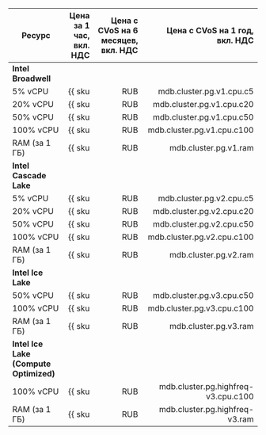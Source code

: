
| Ресурс        | Цена за 1 час,<br>вкл. НДС                      | Цена с CVoS на 6 месяцев,<br>вкл. НДС                                        | Цена с CVoS на 1 год,<br>вкл. НДС                                            |
|---------------|------------------------------------------------:|-----------------------------------------------------------------------------:|-----------------------------------------------------------------------------:|
| **Intel Broadwell**                                                                                                                                                                                                           |
| 5% vCPU       | {{ sku|RUB|mdb.cluster.pg.v1.cpu.c5|string }}   | −                                                                            | −                                                                            |
| 20% vCPU      | {{ sku|RUB|mdb.cluster.pg.v1.cpu.c20|string }}  | −                                                                            | −                                                                            |
| 50% vCPU      | {{ sku|RUB|mdb.cluster.pg.v1.cpu.c50|string }}  | −                                                                            | −                                                                            |
| 100% vCPU     | {{ sku|RUB|mdb.cluster.pg.v1.cpu.c100|string }} | −                                                                            | −                                                                            |
| RAM (за 1 ГБ) | {{ sku|RUB|mdb.cluster.pg.v1.ram|string }}      | −                                                                            | −                                                                            |
| **Intel Cascade Lake**                                                                                                                                                                                                        |
| 5% vCPU       | {{ sku|RUB|mdb.cluster.pg.v2.cpu.c5|string }}   | −                                                                            | −                                                                            |
| 20% vCPU      | {{ sku|RUB|mdb.cluster.pg.v2.cpu.c20|string }}  | −                                                                            | −                                                                            |
| 50% vCPU      | {{ sku|RUB|mdb.cluster.pg.v2.cpu.c50|string }}  | −                                                                            | −                                                                            |
| 100% vCPU     | {{ sku|RUB|mdb.cluster.pg.v2.cpu.c100|string }} | {{ sku|RUB|v1.commitment.selfcheckout.m6.mdb.pg.cpu.c100.v2|string }} (-15%) | {{ sku|RUB|v1.commitment.selfcheckout.y1.mdb.pg.cpu.c100.v2|string }} (-22%) |
| RAM (за 1 ГБ) | {{ sku|RUB|mdb.cluster.pg.v2.ram|string }}      | {{ sku|RUB|v1.commitment.selfcheckout.m6.mdb.pg.ram.v2|string }} (-15%)      | {{ sku|RUB|v1.commitment.selfcheckout.y1.mdb.pg.ram.v2|string }} (-22%)      |
| **Intel Ice Lake**                                                                                                                                                                                                            |
| 50% vCPU      | {{ sku|RUB|mdb.cluster.pg.v3.cpu.c50|string }}  | −                                                                            | −                                                                            |
| 100% vCPU     | {{ sku|RUB|mdb.cluster.pg.v3.cpu.c100|string }} | {{ sku|RUB|v1.commitment.selfcheckout.m6.mdb.pg.cpu.c100.v3|string }} (-15%) | {{ sku|RUB|v1.commitment.selfcheckout.y1.mdb.pg.cpu.c100.v3|string }} (-22%) |
| RAM (за 1 ГБ) | {{ sku|RUB|mdb.cluster.pg.v3.ram|string }}      | {{ sku|RUB|v1.commitment.selfcheckout.m6.mdb.pg.ram.v3|string }} (-15%)      | {{ sku|RUB|v1.commitment.selfcheckout.y1.mdb.pg.ram.v3|string }} (-22%)      |
| **Intel Ice Lake (Compute Optimized)** |
| 100% vCPU | {{ sku|RUB|mdb.cluster.pg.highfreq-v3.cpu.c100|string }} | - | - |
| RAM (за 1 ГБ) | {{ sku|RUB|mdb.cluster.pg.highfreq-v3.ram|string }} | - | - |


